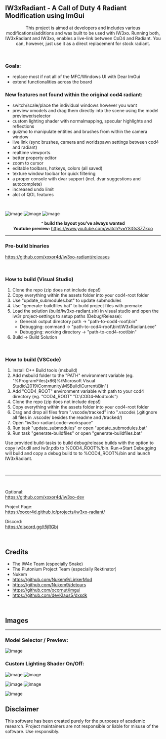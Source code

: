 ## IW3xRadiant - A Call of Duty 4 Radiant Modification using ImGui

<p align="center">
	This project is aimed at developers and includes various modifications/additions and was built to be used with IW3xo.  
Running both, IW3xRadiant and IW3xo, enables a live-link between CoD4 and Radiant. You can, however, just use it as a direct replacement for stock radiant.

</p>

<br>

### Goals:
- replace most if not all of the MFC/Windows UI with Dear ImGui
- extend functionalities across the board

### New features not found within the original cod4 radiant:
- switch/scale/place the individual windows however you want
- preview xmodels and drag them directly into the scene using the model previewer/selector
- custom lighting shader with normalmapping, specular highlights and reflections
- guizmo to manipulate entities and brushes from within the camera window
- live link (sync brushes, camera and worldspawn settings between cod4 and radiant)
- realtime viewports
- better property editor
- zoom to cursor
- editable toolbars, hotkeys, colors (all saved)
- texture window toolbar for quick filtering
- a proper console with dvar support (incl. dvar suggestions and autocomplete)
- increased undo limit
- alot of QOL features

<br>

![image](https://user-images.githubusercontent.com/45299104/136064749-f4dcde48-5e08-4d1e-8c9d-5ffc3e9e54cc.jpg)
![image](https://user-images.githubusercontent.com/45299104/136065983-e049e9c6-eb5f-43bf-83a0-7c51f6394a16.jpg)
![image](https://user-images.githubusercontent.com/45299104/143088571-8a392c17-ed21-4639-9afb-f4fa492e3fca.jpg)


<p align="center">
	<b>^ build the layout you've always wanted</b><br>
    <b>Youtube preview: </b>
    <a href="https://www.youtube.com/watch?v=YSIGsSZZkco">https://www.youtube.com/watch?v=YSIGsSZZkco</a><br>
</p>

___

### Pre-build binaries
https://github.com/xoxor4d/iw3xo-radiant/releases

<br>

### How to build (Visual Studio)
1. Clone the repo (zip does not include deps!)
2. Copy everything within the assets folder into your cod4-root folder
3. Use "update_submodules.bat" to update submodules
4. Use "generate-buildfiles.bat" to build project files with premake
5. Load the solution (build/iw3xo-radiant.sln) in visual studio and open the iw3r project-settings to setup paths (Debug/Release):
   - General:   output directory path -> "path-to-cod4-root\bin\"
   - Debugging: command -> "path-to-cod4-root\bin\IW3xRadiant.exe"
   - Debugging: working directory -> "path-to-cod4-root\bin\"
6. Build -> Build Solution

<br>

### How to build (VSCode)
1. Install C++ Build tools (msbuild)
2. Add msbuild folder to the "PATH" environment variable (eg. "%ProgramFiles(x86)%\Microsoft Visual Studio\2019\Community\MSBuild\Current\Bin")
3. Add "COD4_ROOT" environment variable with path to your cod4 directory (eg. "COD4_ROOT" "D:\COD4-Modtools")
4. Clone the repo (zip does not include deps!)
5. Copy everything within the assets folder into your cod4-root folder
6. Drag and drop all files from ".vscode/tracked\" into ".vscode\ (.gitignore all files in .vscode/ besides the readme and /tracked/)
7. Open "iw3xo-radiant.code-workspace" 
8. Run task "update_submodules" or open "update_submodules.bat"
9. Run task "generate-buildfiles" or open "generate-buildfiles.bat"

Use provided build-tasks to build debug/release builds with the option to copy iw3r.dll and iw3r.pdb to %COD4_ROOT%/bin.
Run->Start Debugging will build and copy a debug build to to %COD4_ROOT%/bin and launch IW3xRadiant.

<br>

___

<br>

Optional:  
https://github.com/xoxor4d/iw3xo-dev

Project Page:  
https://xoxor4d.github.io/projects/iw3xo-radiant/

Discord:  
https://discord.gg/t5jRGbj

<br>

## Credits
- The IW4x Team (especially Snake)
- The Plutonium Project Team (especially Rektinator)
- Nukem
- https://github.com/Nukem9/LinkerMod
- https://github.com/Nukem9/detours
- https://github.com/ocornut/imgui
- https://github.com/devKlausS/dxsdk

<br>

## Images
---

### Model Selector / Preview:
![image](https://user-images.githubusercontent.com/45299104/146609277-803b9203-4a64-4355-99fc-32cfb7ad6d82.jpg)

### Custom Lighting Shader On/Off:
![image](https://user-images.githubusercontent.com/45299104/146609441-50255d3c-0dc0-4f9a-894e-373abf4eafc6.jpg)
![image](https://user-images.githubusercontent.com/45299104/146609445-e11ae289-641e-4979-915b-bbb0c6b4942b.jpg)

![image](https://user-images.githubusercontent.com/45299104/146609529-83dad70f-3427-4929-946a-dcbdd4bbbbff.jpg)
![image](https://user-images.githubusercontent.com/45299104/146609534-4ee6f687-b24e-4e44-8d9d-1b05ddeab2a8.jpg)


![image](https://user-images.githubusercontent.com/45299104/136064807-e08d54bd-e11a-48ae-a01d-1fe87fc4159c.jpg)
<br>

## Disclaimer
This software has been created purely for the purposes of academic research. Project maintainers are not responsible or liable for misuse of the software. Use responsibly.
